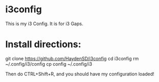 # i3config
This is my i3 Config. It is for i3 Gaps.

# Install directions:
git clone https://github.com/HaydenSD/i3config
cd i3config
rm ~/.config/i3/config
cp config ~/.config/i3

Then do CTRL+Shift+R, and you should have my configuration loaded!

